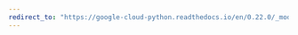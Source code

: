 ```yaml
---
redirect_to: "https://google-cloud-python.readthedocs.io/en/0.22.0/_modules/google/cloud/logging/handlers/container_engine.html"
---
```

